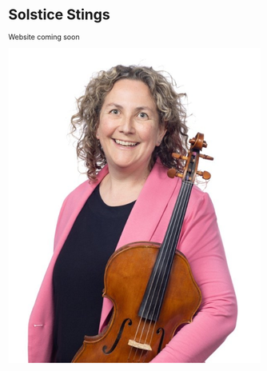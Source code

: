 # Solstice Stings
Website coming soon

![It's Margot](https://github.com/scullen/solstice.github.io/blob/main/RMSO+Musicians+-+Margot+Scullen.jpeg?raw=true)
